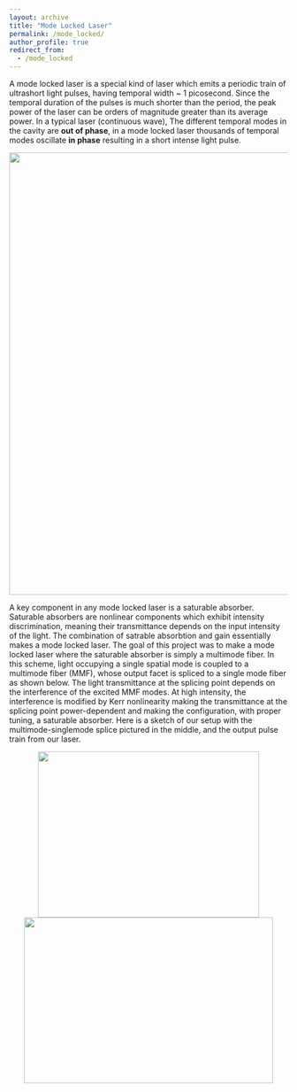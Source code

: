 ```yaml
---
layout: archive
title: "Mode Locked Laser"
permalink: /mode_locked/
author_profile: true
redirect_from:
  - /mode_locked
--- 
```

A mode locked laser is a special kind of laser which emits a periodic train of ultrashort light pulses, having temporal width ~ 1 picosecond. Since the temporal duration of the pulses is much shorter than the period, the peak power of the laser can be orders of magnitude greater than its average power. In a typical laser (continuous wave), The different temporal modes in the cavity are **out of phase**, in a mode locked laser thousands of temporal modes oscillate **in phase** resulting in a short intense light pulse. 

<p align="center">
  <img src='/images/Modelocking.gif' width="800">
</p>
A key component in any mode locked laser is a saturable absorber. Saturable absorbers are nonlinear components which exhibit intensity discrimination, meaning their transmittance depends on the input intensity of the light. The combination of satrable absorbtion and gain essentially makes a mode locked laser. The goal of this project was to make a mode locked laser where the saturable absorber is simply a multimode fiber. In this scheme, light occupying a single spatial mode is coupled to a multimode fiber (MMF), whose output facet is spliced to a single mode fiber as shown below. The light transmittance at the splicing point depends on the interference of the excited MMF modes. At high intensity, the interference is modified by Kerr nonlinearity making the transmittance at the splicing point power-dependent and making the configuration, with proper tuning, a saturable absorber. Here is a sketch of our setup with the multimode-singlemode splice pictured in the middle, and the output pulse train from our laser.
<p align="center">
  <img src='/images/Setup.png' width="400" height="300">   <img src='/images/mode_locked_results.png' width="450" height="300">
</p>
